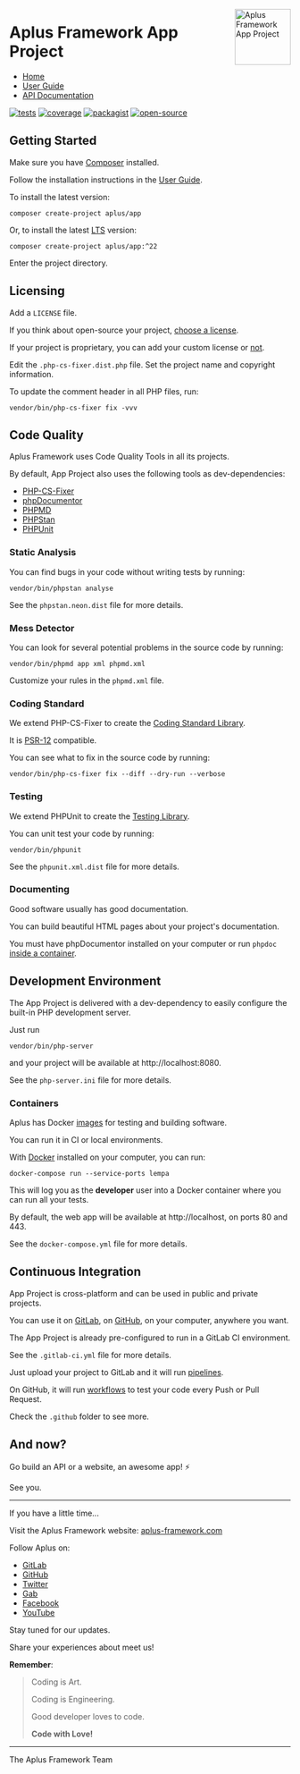 <a href="https://github.com/aplus-framework/app"><img src="https://raw.githubusercontent.com/aplus-framework/app/master/guide/image.png" alt="Aplus Framework App Project" align="right" width="100"></a>

# Aplus Framework App Project

- [Home](https://aplus-framework.com/packages/app)
- [User Guide](https://docs.aplus-framework.com/guides/projects/app/index.html)
- [API Documentation](https://docs.aplus-framework.com/packages/app.html)

[![tests](https://github.com/aplus-framework/app/actions/workflows/tests.yml/badge.svg)](https://github.com/aplus-framework/app/actions/workflows/tests.yml)
[![coverage](https://coveralls.io/repos/github/aplus-framework/app/badge.svg?branch=master)](https://coveralls.io/github/aplus-framework/app?branch=master)
[![packagist](https://img.shields.io/packagist/v/aplus/app)](https://packagist.org/packages/aplus/app)
[![open-source](https://img.shields.io/badge/open--source-sponsor-magenta)](https://aplus-framework.com/sponsor)

## Getting Started

Make sure you have [Composer](https://getcomposer.org/doc/00-intro.md) installed.

Follow the installation instructions in the [User Guide](https://docs.aplus-framework.com/guides/projects/app/index.html).

To install the latest version:

```
composer create-project aplus/app
```

Or, to install the latest [LTS](https://aplus-framework.com/lts) version:

```
composer create-project aplus/app:^22
```

Enter the project directory.

## Licensing

Add a `LICENSE` file.

If you think about open-source your project,
[choose a license](https://choosealicense.com/licenses/).

If your project is proprietary, you can add your custom license or
[not](https://choosealicense.com/no-permission/).

Edit the `.php-cs-fixer.dist.php` file.
Set the project name and copyright information.

To update the comment header in all PHP files, run:

```
vendor/bin/php-cs-fixer fix -vvv
```

## Code Quality

Aplus Framework uses Code Quality Tools in all its projects.

By default, App Project also uses the following tools as dev-dependencies:

- [PHP-CS-Fixer](https://cs.symfony.com)
- [phpDocumentor](https://phpdoc.org)
- [PHPMD](https://phpmd.org)
- [PHPStan](https://phpstan.org)
- [PHPUnit](https://phpunit.de)

### Static Analysis

You can find bugs in your code without writing tests by running:

```
vendor/bin/phpstan analyse
```

See the `phpstan.neon.dist` file for more details.

### Mess Detector

You can look for several potential problems in the source code by running:

```
vendor/bin/phpmd app xml phpmd.xml
```

Customize your rules in the `phpmd.xml` file.

### Coding Standard

We extend PHP-CS-Fixer to create the
[Coding Standard Library](https://gitlab.com/aplus-framework/libraries/coding-standard).

It is [PSR-12](https://www.php-fig.org/psr/psr-12/) compatible.

You can see what to fix in the source code by running:

```
vendor/bin/php-cs-fixer fix --diff --dry-run --verbose
```

### Testing

We extend PHPUnit to create the
[Testing Library](https://gitlab.com/aplus-framework/libraries/testing).

You can unit test your code by running:

```
vendor/bin/phpunit
```

See the `phpunit.xml.dist` file for more details.

### Documenting

Good software usually has good documentation.

You can build beautiful HTML pages about your project's documentation.

You must have phpDocumentor installed on your computer or run `phpdoc`
[inside a container](#containers).

## Development Environment

The App Project is delivered with a dev-dependency to easily configure the
built-in PHP development server.

Just run

```
vendor/bin/php-server
```

and your project will be available at http://localhost:8080.

See the `php-server.ini` file for more details.

### Containers

Aplus has Docker [images](https://gitlab.com/aplus-framework/images) for testing
and building software.

You can run it in CI or local environments.

With [Docker](https://www.docker.com/get-started) installed on your computer,
you can run:

```
docker-compose run --service-ports lempa
```

This will log you as the **developer** user into a Docker container where you can
run all your tests.

By default, the web app will be available at http://localhost, on ports 80 and 443.

See the `docker-compose.yml` file for more details.

## Continuous Integration

App Project is cross-platform and can be used in public and private projects.

You can use it on [GitLab](https://about.gitlab.com/stages-devops-lifecycle/continuous-integration/),
on [GitHub](https://docs.github.com/en/actions/automating-builds-and-tests/about-continuous-integration),
on your computer, anywhere you want.

The App Project is already pre-configured to run in a GitLab CI environment.

See the `.gitlab-ci.yml` file for more details.

Just upload your project to GitLab and it will run
[pipelines](https://docs.gitlab.com/ee/ci/pipelines/#view-pipelines).

On GitHub, it will run [workflows](https://docs.github.com/en/actions) to test
your code every Push or Pull Request.

Check the `.github` folder to see more.

## And now?

Go build an API or a website, an awesome app! ⚡

See you.

---

If you have a little time...

Visit the Aplus Framework website: [aplus-framework.com](https://aplus-framework.com)

Follow Aplus on:

- [GitLab](https://gitlab.com/aplus-framework)
- [GitHub](https://github.com/aplus-framework)
- [Twitter](https://twitter.com/AplusFramework)
- [Gab](https://gab.com/AplusFramework)
- [Facebook](https://www.facebook.com/AplusFramework)
- [YouTube](https://www.youtube.com/@AplusFramework)

Stay tuned for our updates.

Share your experiences about meet us!

**Remember**:

> Coding is Art.
>
> Coding is Engineering.
>
> Good developer loves to code.
>
> **Code with Love!**

---

The Aplus Framework Team

